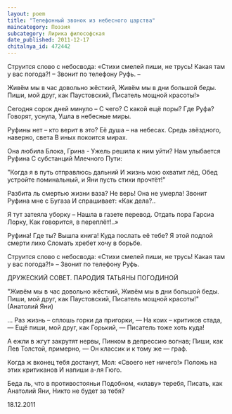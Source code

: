 ```yaml
---
layout: poem
title: "Телефонный звонок из небесного царства"
maincategory: Поэзия
subcategory: Лирика философская
date_published: 2011-12-17
chitalnya_id: 472442
---
```




Струится слово с небосвода:
«Стихи смелей пиши, не трусь!
Какая там у вас погода?! – 
Звонит по телефону Руфь. – 

Живём мы в час довольно жёсткий,
Живём мы в дни большой беды.
Пиши, мой друг, как Паустовский,
Писатель мощной красоты!»

Сегодня сорок дней минуло –
С чего? С какой ещё поры?
Где Руфа? Говорят, уснула,
Ушла в небесные миры.

Руфины нет –  кто верит в это?
Её душа – на небесах.
Средь звёздного, наверно, света
В иных покоится мирах.

Она любила Блока, Грина -
Ужель решила к ним уйти?
Нам улыбается Руфина
С субстанций Млечного Пути:

"Когда я в путь отправлюсь дальний
И жизнь мою охватит лёд,
Обед устройте поминальный,
и Яни пусть стихи прочтёт!"

Разбита ль смертью жизни ваза?
Не верь! Она не умерла!
Звонит Руфина мне с Бугаза
И спрашивает: «Как дела?..

Я тут затеяла уборку – 
Нашла в газете перевод.
Отдать пора Гарсиа Лорку,
Как говорится, в переплёт!..»

Руфина! Где ты? Вышла книга!
Куда послать её тебе?
Я этой подлой смерти лихо
Сломать хребет хочу в борьбе.

Струится слово с небосвода:
«Стихи смелей пиши, не трусь!
Какая там у вас погода?!» – 
Звонит по телефону Руфь.

ДРУЖЕСКИЙ СОВЕТ. 
ПАРОДИЯ ТАТЬЯНЫ ПОГОДИНОЙ

"Живём мы в час довольно жёсткий,
Живём мы в дни большой беды.
Пиши, мой друг, как Паустовский,
Писатель мощной красоты!"
(Анатолий Яни)

… Раз жизнь – сплошь горки да пригорки, —
На коих – критиков стада, —
Ещё пиши, мой друг, как Горький, —
Писатель тоже хоть куда!

А ежли в жгут закрутят нервы,
Пинком в депрессию вогнав;
Пиши, как Лев Толстой, примерно, —
Он классик и к тому же — граф.

Когда ж вконец тебя достанут,
Мол: «Своего нет ничего!»
Положь на этих критиканов
И напиши а-ля Гюго.

Беда ль, что в противостояньи
Подобном, «клаву» теребя,
Писать, как Анатолий Яни,
Никто не будет за тебя?

18.12.2011






